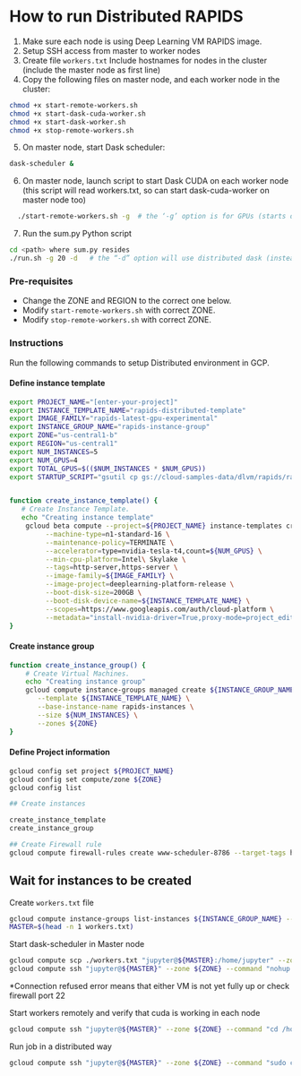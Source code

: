 # How to run Distributed RAPIDS


1. Make sure each node is using Deep Learning VM RAPIDS image.
2. Setup SSH access from master to worker nodes
3. Create file `workers.txt`
    Include hostnames for nodes in the cluster (include the master node as first line)
4. Copy the following files on master node, and each worker node in the cluster:

```bash
chmod +x start-remote-workers.sh
chmod +x start-dask-cuda-worker.sh
chmod +x start-dask-worker.sh
chmod +x stop-remote-workers.sh
```

5. On master node, start Dask scheduler:
  ```bash
  dask-scheduler &
  ```

6. On master node, launch script to start Dask CUDA on each worker node (this script will read workers.txt, so can start dask-cuda-worker on master node too)

```bash
  ./start-remote-workers.sh -g  # the ‘-g’ option is for GPUs (starts dask-cuda-worker). If want to test CPU-only use ‘-c’.
```

7. Run the sum.py Python script

```bash
cd <path> where sum.py resides
./run.sh -g 20 -d   # the “-d” option will use distributed dask (instead of local dask)
```

### Pre-requisites
 - Change the ZONE and REGION to the correct one below.
 - Modify `start-remote-workers.sh` with correct ZONE.
 - Modify `stop-remote-workers.sh` with correct ZONE.

### Instructions

Run the following commands to setup Distributed environment in GCP.

#### Define instance template

```bash
export PROJECT_NAME="[enter-your-project]"
export INSTANCE_TEMPLATE_NAME="rapids-distributed-template"
export IMAGE_FAMILY="rapids-latest-gpu-experimental"
export INSTANCE_GROUP_NAME="rapids-instance-group"
export ZONE="us-central1-b"
export REGION="us-central1"
export NUM_INSTANCES=5
export NUM_GPUS=4
export TOTAL_GPUS=$(($NUM_INSTANCES * $NUM_GPUS))
export STARTUP_SCRIPT="gsutil cp gs://cloud-samples-data/dlvm/rapids/rapids.zip /home/jupyter/rapids.zip && unzip /home/jupyter/rapids.zip -d /home/jupyter/ && chmod +x /home/jupyter/start-dask-worker.sh && chmod +x /home/jupyter/start-dask-cuda-worker.sh && chown -R jupyter:jupyter /home/jupyter/"


function create_instance_template() {
   # Create Instance Template.
   echo "Creating instance template"
    gcloud beta compute --project=${PROJECT_NAME} instance-templates create ${INSTANCE_TEMPLATE_NAME} \
         --machine-type=n1-standard-16 \
         --maintenance-policy=TERMINATE \
         --accelerator=type=nvidia-tesla-t4,count=${NUM_GPUS} \
         --min-cpu-platform=Intel\ Skylake \
         --tags=http-server,https-server \
         --image-family=${IMAGE_FAMILY} \
         --image-project=deeplearning-platform-release \
         --boot-disk-size=200GB \
         --boot-disk-device-name=${INSTANCE_TEMPLATE_NAME} \
         --scopes=https://www.googleapis.com/auth/cloud-platform \
         --metadata="install-nvidia-driver=True,proxy-mode=project_editors,startup-script=${STARTUP_SCRIPT}"
}
```

#### Create instance group

```bash
function create_instance_group() {
    # Create Virtual Machines.
    echo "Creating instance group"
    gcloud compute instance-groups managed create ${INSTANCE_GROUP_NAME} \
       --template ${INSTANCE_TEMPLATE_NAME} \
       --base-instance-name rapids-instances \
       --size ${NUM_INSTANCES} \
       --zones ${ZONE}
}
```

#### Define Project information

```bash
gcloud config set project ${PROJECT_NAME}
gcloud config set compute/zone ${ZONE}
gcloud config list

## Create instances

create_instance_template 
create_instance_group

## Create Firewall rule
gcloud compute firewall-rules create www-scheduler-8786 --target-tags http-server --allow tcp:8786
```

## Wait for instances to be created

Create `workers.txt` file

```bash
gcloud compute instance-groups list-instances ${INSTANCE_GROUP_NAME} --region ${REGION} | awk ' { print ( $1 )  } ' | tail -n +2 > workers.txt
MASTER=$(head -n 1 workers.txt)
```

Start dask-scheduler in Master node

```bash
gcloud compute scp ./workers.txt "jupyter@${MASTER}:/home/jupyter" --zone ${ZONE}
gcloud compute ssh "jupyter@${MASTER}" --zone ${ZONE} --command "nohup /opt/anaconda3/bin/dask-scheduler &" &
```
*Connection refused error means that either VM is not yet fully up or check firewall port 22



Start workers remotely and verify that cuda is working in each node

```bash
gcloud compute ssh "jupyter@${MASTER}" --zone ${ZONE} --command "cd /home/jupyter && nohup ./start-remote-workers.sh -g" &
```

Run job in a distributed way

```bash
gcloud compute ssh "jupyter@${MASTER}" --zone ${ZONE} --command "sudo chown -R jupyter:jupyter /home/jupyter && cd /home/jupyter/ && source /opt/anaconda3/bin/activate base && sudo chmod +x ./run.sh && ./run.sh -g ${TOTAL_GPUS} -d"
``` 

